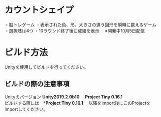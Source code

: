 # カウントシェイプ
・脳トレゲーム
・表示された色、形、大きさの違う図形を瞬時に数えるゲーム
・選択肢は4つ
・10ラウンド終了後に成績を表示
　※開発中10月5日配信
# ビルド方法  
Unityを使用してビルドを行ってください。  

## ビルドの際の注意事項  
Unityのバージョン **Unity2019.2.0b10**　
**Project Tiny 0.16.1**  
ビルドする際には　***Project Tiny 0.16.1**  　以降をImport後にこのProjectをImportしてください。
